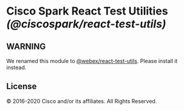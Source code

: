 # Cisco Spark React Test Utilities _(@ciscospark/react-test-utils)_

## WARNING

We renamed this module to [@webex/react-test-utils](https://www.npmjs.com/package/@webex/react-test-utils). Please install it instead.

## License

© 2016-2020 Cisco and/or its affiliates. All Rights Reserved.
